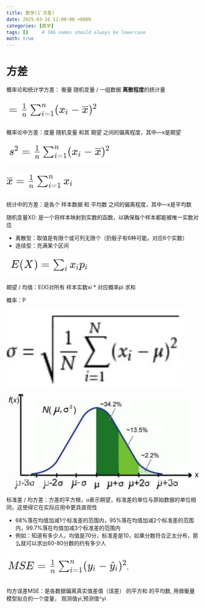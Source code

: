```yaml
---
title: 数学(1`方差)
date: 2025-03-16 12:00:00 +0800
categories: [数学]
tags: []     # TAG names should always be lowercase
math: true
---
```

# 方差

概率论和统计学方差： 衡量 随机变量 / 一组数据 **离散程度**的统计量

![1742113681168](/assets/img/blog/math/方差.png)

概率论中方差：度量 随机变量 和其 期望 之间的偏离程度，其中—x是期望

![1742111233123](/assets/img/blog/math/统计学方差1.png)

![1742111238162](/assets/img/blog/math/统计学方差2.png)

统计中的方差：是各个 样本数据 和 平均数 之间的偏离程度，其中—x是平均数

随机变量X(): 是一个将样本映射到实数的函数，以确保每个样本都能被唯一实数对应

* 离散型：取值是有限个或可列无限个（扔骰子有6种可能，对应6个实数）
* 连续型：充满某个区间

![1742112492521](/assets/img/blog/math/离散期望.png)

期望 / 均值：E(X)对所有 样本实数xi * 对应概率pi 求和

概率：P

![1742113776559](/assets/img/blog/math/标准差.png)

![1742119859111](/assets/img/blog/math/正太分布.png)

标准差 / 均方差：方差的平方根，u表示期望，标准差的单位与原始数据的单位相同，这使得它在实际应用中更具直观性

* 68%落在均值加减1个标准差的范围内，95%落在均值加减2个标准差的范围内，99.7%落在均值加减3个标准差的范围内
* 例如：知道有多少人，均值是70分，标准差是10，如果分数符合正太分布，那么就可以求出60-80分数的约有多少人

![1742120171927](/assets/img/blog/math/MSE.png)

均方误差MSE：是各数据偏离真实值差值（误差） 的平方和 的平均数, 用做衡量模型拟合的一个度量， 观测值yi,预测值^yi